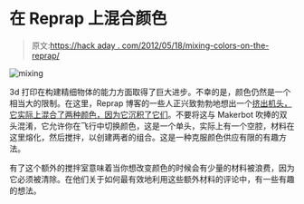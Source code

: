 # 在 Reprap 上混合颜色

> 原文:[https://hack aday . com/2012/05/18/mixing-colors-on-the-reprap/](https://hackaday.com/2012/05/18/mixing-colors-on-the-reprap/)

![](../Images/8dfb3087f8d26c33ada4521a4ba50c1f.png "mixing")

3d 打印在构建精细物体的能力方面取得了巨大进步。不幸的是，颜色仍然是一个相当大的限制。在这里，Reprap 博客的一些人正兴致勃勃地想出一个[挤出机头，它实际上混合了两种颜色，因为它沉积了它们](http://blog.reprap.org/2012/04/colour-mixing.html)。不要将这与 Makerbot 吹捧的双头混淆，它允许你在飞行中切换颜色，这是一个单头，实际上有一个空腔，材料在这里熔化，然后搅拌，以创建两者的组合。这是一种克服颜色供应有限的有趣方法。

有了这个额外的搅拌室意味着当你想改变颜色的时候会有少量的材料被浪费，因为它必须被清除。在他们关于如何最有效地利用这些额外材料的评论中，有一些有趣的想法。